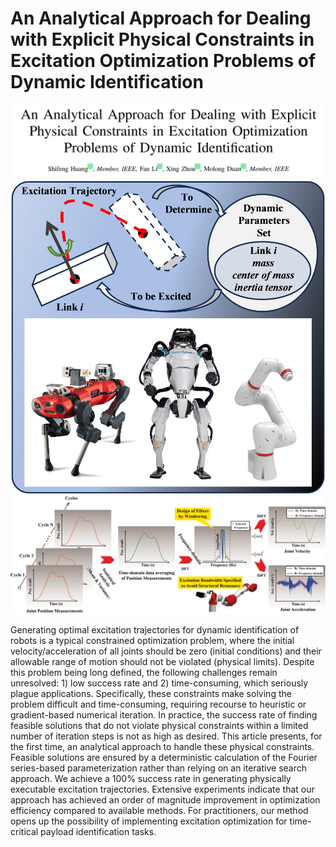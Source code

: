 # An Analytical Approach for Dealing with Explicit Physical Constraints in Excitation Optimization Problems of Dynamic Identification

<img src="https://github.com/HuangShifengHUST/AnaAp.PhyConst.ExcitOptimi.DynIDen/blob/master/Images/paper_TRO.png">

<img src="https://github.com/HuangShifengHUST/AnaAp.PhyConst.ExcitOptimi.DynIDen/blob/master/Images/Excitation_illustration.png">

<img src="https://github.com/HuangShifengHUST/AnaAp.PhyConst.ExcitOptimi.DynIDen/blob/master/Images/Fourier_Excitation_Advantage.png">

Generating optimal excitation trajectories for dynamic identification of robots is a typical constrained optimization problem, where the initial velocity/acceleration of all joints should be zero (initial conditions) and their allowable range of motion should not be violated (physical limits). Despite this problem being long defined, the following challenges remain unresolved: 1) low success rate and 2) time-consuming, which seriously plague applications. Specifically, these constraints make solving the problem difficult and time-consuming, requiring recourse to heuristic or gradient-based numerical iteration. In practice, the success rate of finding feasible solutions that do not violate physical constraints within a limited number of iteration steps is not as high as desired. This article presents, for the first time, an analytical approach to handle these physical constraints.  Feasible solutions are ensured by a deterministic calculation of the Fourier series-based parameterization rather than relying on an iterative search approach. We achieve a 100% success rate in generating physically executable excitation trajectories. Extensive experiments indicate that our approach has achieved an order of magnitude improvement in optimization efficiency compared to available methods. For practitioners, our method opens up the possibility of implementing excitation optimization for time-critical payload identification tasks.
